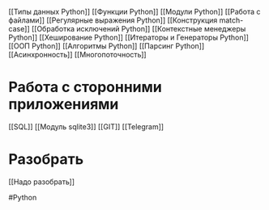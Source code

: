[[Типы данных Python]]
[[Функции Python]]
[[Модули Python]]
[[Работа с файлами]]
[[Регулярные выражения Python]]
[[Конструкция match-case]]
[[Обработка исключений Python]]
[[Контекстные менеджеры Python]]
[[Хеширование Python]]
[[Итераторы и Генераторы Python]]
[[ООП Python]]
[[Алгоритмы Python]]
[[Парсинг Python]]
[[Асинхронность]]
[[Многопоточность]]
# Работа с сторонними приложениями
[[SQL]]
[[Модуль sqlite3]]
[[GIT]]
[[Telegram]]


# Разобрать

[[Надо разобрать]]

#Python 